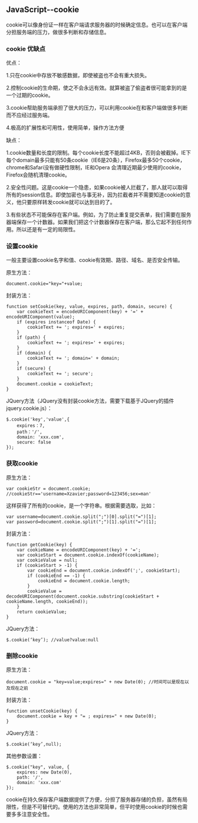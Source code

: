 ## JavaScript--cookie

cookie可以像身份证一样在客户端请求服务器的时候确定信息。也可以在客户端分担服务端的压力，做很多判断和存储信息。

### cookie 优缺点

优点：

1.只在cookie中存放不敏感数据，即使被盗也不会有重大损失。

2.控制cookie的生命期，使之不会永远有效。就算被盗了偷盗者很可能拿到的是一个过期的cookie。

3.cookie帮助服务端承担了很大的压力，可以利用cookie在和客户端做很多判断而不应经过服务端。

4.极高的扩展性和可用性，使用简单，操作方法方便

缺点：

1.cookie数量和长度的限制。每个cookie长度不能超过4KB，否则会被截掉。IE下每个domain最多只能有50条cookie（IE6是20条），Firefox最多50个cookie，chrome和Safari没有做硬性限制，IE和Opera 会清理近期最少使用的cookie，Firefox会随机清理cookie。

2.安全性问题。这是cookie一个隐患，如果cookie被人拦截了，那人就可以取得所有的session信息。即使加密也与事无补，因为拦截者并不需要知道cookie的意义，他只要原样转发cookie就可以达到目的了。

3.有些状态不可能保存在客户端。例如，为了防止重复提交表单，我们需要在服务器端保存一个计数器。如果我们把这个计数器保存在客户端，那么它起不到任何作用。所以还是有一定的局限性。

### 设置cookie

一般主要设置cookie名字和值、cookie有效期、路径、域名、是否安全传输。

原生方法：

    document.cookie="key="+value;

封装方法：

    function setCookie(key, value, expires, path, domain, secure) {     
    	var cookieText = encodeURIComponent(key) + '=' + encodeURIComponent(value);     
    	if (expires instanceof Date) {         
    		cookieText += '; expires=' + expires;     
    	}     
    	if (path) {         
    		cookieText += '; expires=' + expires;     
    	}     
    	if (domain) {         
    		cookieText += '; domain=' + domain;     
    	}     
    	if (secure) {         
    		cookieText += '; secure';     
    	}     
    	document.cookie = cookieText; 
    } 
    

JQuery方法（JQuery没有封装cookie方法，需要下载基于JQuery的插件jquery.cookie.js）：

    $.cookie('key','value',{
        expires：7,
        path：'/',
        domain: 'xxx.com',
        secure: false
    });
   
### 获取cookie 

原生方法：

    var cookieStr = document.cookie;  //cookieStr=='username=Xzavier;password=123456;sex=man'

这样获得了所有的cookie，是一个字符串。根据需要选取，比如：

    var username=document.cookie.split(";")[0].split("=")[1];
    var password=document.cookie.split(";")[1].split("=")[1];
    

封装方法：

    function getCookie(key) {     
    	var cookieName = encodeURIComponent(key) + '=';     
    	var cookieStart = document.cookie.indexOf(cookieName);     
    	var cookieValue = null;     
    	if (cookieStart > -1) {         
    		var cookieEnd = document.cookie.indexOf(';', cookieStart);         
    		if (cookieEnd == -1) {             
    			cookieEnd = document.cookie.length;         
    		}         
    		cookieValue = decodeURIComponent(document.cookie.substring(cookieStart + cookieName.length, cookieEnd));     
    	}     
    	return cookieValue; 
    } 
    

JQuery方法：

    $.cookie(‘key’); //value?value:null
    

### 删除cookie

原生方法：

    document.cookie = "key=value;expires=" + new Date(0); //时间可以是现在以及现在之前

封装方法：

    function unsetCookie(key) {     
    	document.cookie = key + "= ; expires=" + new Date(0); 
    } 

JQuery方法：

    $.cookie(‘key’,null);

其他参数设置：

    $.cookie("key", value, {
        expires: new Date(0),
        path: '/',
        domain: 'xxx.com'
    });
    
cookie在持久保存客户端数据提供了方便，分担了服务器存储的负担，虽然有局限性，但是不可替代的。使用的方法也非常简单，但平时使用cookie的时候也需要多多注意安全性。